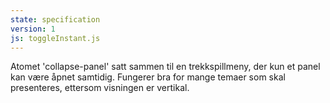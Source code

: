 ```yaml
---
state: specification
version: 1
js: toggleInstant.js
---
```

Atomet 'collapse-panel' satt sammen til en trekkspillmeny, der kun et panel kan være åpnet samtidig. Fungerer bra for mange temaer som skal presenteres, ettersom visningen er vertikal.
